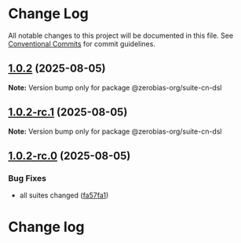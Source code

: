 # Change Log

All notable changes to this project will be documented in this file.
See [Conventional Commits](https://conventionalcommits.org) for commit guidelines.

## [1.0.2](https://github.com/zerobias-org/suite/compare/@zerobias-org/suite-cn-dsl@1.0.2-rc.1...@zerobias-org/suite-cn-dsl@1.0.2) (2025-08-05)

**Note:** Version bump only for package @zerobias-org/suite-cn-dsl





## [1.0.2-rc.1](https://github.com/zerobias-org/suite/compare/@zerobias-org/suite-cn-dsl@1.0.2-rc.0...@zerobias-org/suite-cn-dsl@1.0.2-rc.1) (2025-08-05)

**Note:** Version bump only for package @zerobias-org/suite-cn-dsl





## [1.0.2-rc.0](https://github.com/zerobias-org/suite/compare/@zerobias-org/suite-cn-dsl@1.0.1...@zerobias-org/suite-cn-dsl@1.0.2-rc.0) (2025-08-05)


### Bug Fixes

* all suites changed ([fa57fa1](https://github.com/zerobias-org/suite/commit/fa57fa1af7628003297df46b2d7740fe95bd2666))





# Change log
